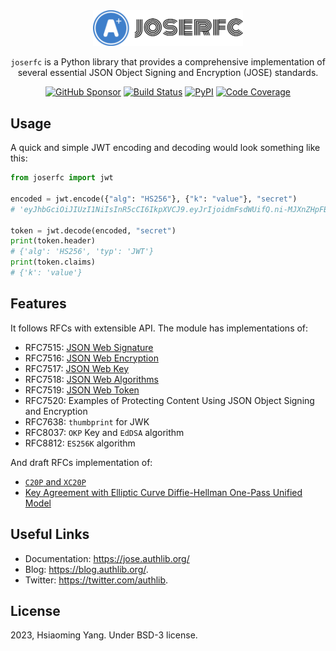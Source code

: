 <div align="center">

<img src="docs/_static/light-logo.svg" width="240" alt="Authlib JOSE RFC" />

`joserfc` is a Python library that provides a comprehensive implementation of several essential JSON Object Signing and Encryption (JOSE) standards.

[![GitHub Sponsor](https://badgen.net/badge/support/joserfc/blue?icon=github)](https://github.com/sponsors/lepture)
[![Build Status](https://github.com/authlib/joserfc/actions/workflows/test.yml/badge.svg)](https://github.com/authlib/joserfc/actions)
[![PyPI](https://badgen.net/pypi/v/joserfc)](https://pypi.org/project/joserfc)
[![Code Coverage](https://codecov.io/gh/authlib/joserfc/branch/main/graph/badge.svg?token=WCD9X8HKI1)](https://codecov.io/gh/authlib/joserfc)

</div>

## Usage

A quick and simple JWT encoding and decoding would look something like this:

```python
from joserfc import jwt

encoded = jwt.encode({"alg": "HS256"}, {"k": "value"}, "secret")
# 'eyJhbGciOiJIUzI1NiIsInR5cCI6IkpXVCJ9.eyJrIjoidmFsdWUifQ.ni-MJXnZHpFB_8L9P9yllj3RNDfzmD4yBKAyefSctMY'

token = jwt.decode(encoded, "secret")
print(token.header)
# {'alg': 'HS256', 'typ': 'JWT'}
print(token.claims)
# {'k': 'value'}
```

## Features

It follows RFCs with extensible API. The module has implementations of:

- RFC7515: [JSON Web Signature](https://jose.authlib.org/en/latest/guide/jws/)
- RFC7516: [JSON Web Encryption](https://jose.authlib.org/en/latest/guide/jwe/)
- RFC7517: [JSON Web Key](https://jose.authlib.org/en/latest/guide/jwk/)
- RFC7518: [JSON Web Algorithms](https://jose.authlib.org/en/latest/guide/algorithms/)
- RFC7519: [JSON Web Token](https://jose.authlib.org/en/latest/guide/jwt/)
- RFC7520: Examples of Protecting Content Using JSON Object Signing and Encryption
- RFC7638: ``thumbprint`` for JWK
- RFC8037: ``OKP`` Key and ``EdDSA`` algorithm
- RFC8812: ``ES256K`` algorithm

And draft RFCs implementation of:

- [`C20P` and `XC20P`](https://jose.authlib.org/en/latest/guide/algorithms/#c20p-and-xc20p)
- [Key Agreement with Elliptic Curve Diffie-Hellman One-Pass Unified Model](https://jose.authlib.org/en/latest/guide/algorithms/#ecdh-1pu-algorithms)

## Useful Links

- Documentation: https://jose.authlib.org/
- Blog: https://blog.authlib.org/.
- Twitter: https://twitter.com/authlib.

## License

2023, Hsiaoming Yang. Under BSD-3 license.
